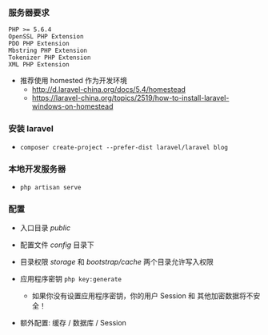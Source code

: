 ### 服务器要求
```
PHP >= 5.6.4
OpenSSL PHP Extension
PDO PHP Extension
Mbstring PHP Extension
Tokenizer PHP Extension
XML PHP Extension
```

* 推荐使用 homested 作为开发环境
    * http://d.laravel-china.org/docs/5.4/homestead
    * https://laravel-china.org/topics/2519/how-to-install-laravel-windows-on-homestead


### 安装 laravel
* `composer create-project --prefer-dist laravel/laravel blog`


### 本地开发服务器
* `php artisan serve`


### 配置
* 入口目录 *public*

* 配置文件 *config* 目录下

* 目录权限 *storage* 和 *bootstrap/cache* 两个目录允许写入权限

* 应用程序密钥 `php key:generate`
    * 如果你没有设置应用程序密钥，你的用户 Session 和 其他加密数据将不安全！

* 额外配置: 缓存 / 数据库 / Session

